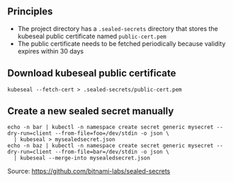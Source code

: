 ## Principles

* The project directory has a `.sealed-secrets` directory that stores the kubeseal public certificate named `public-cert.pem`
* The public certificate needs to be fetched periodically because validity expires within 30 days

## Download kubeseal public certificate

```
kubeseal --fetch-cert > .sealed-secrets/public-cert.pem
```

## Create a new sealed secret manually

```
echo -n bar | kubectl -n namespace create secret generic mysecret --dry-run=client --from-file=foo=/dev/stdin -o json \
  | kubeseal > mysealedsecret.json
echo -n baz | kubectl -n namespace create secret generic mysecret --dry-run=client --from-file=bar=/dev/stdin -o json \
  | kubeseal --merge-into mysealedsecret.json
```

Source: https://github.com/bitnami-labs/sealed-secrets